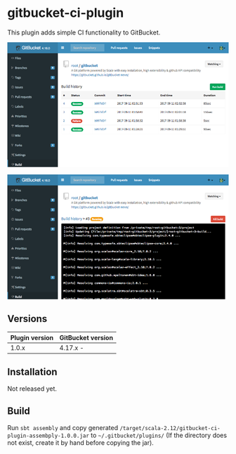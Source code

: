 gitbucket-ci-plugin
========
This plugin adds simple CI functionality to GitBucket.

![Build results](gitbucket-ci-plugin_results.png)

![Build output](gitbucket-ci-plugin_output.png)

## Versions

Plugin version | GitBucket version
:--------------|:--------------------
1.0.x          | 4.17.x -

## Installation

Not released yet.

## Build

Run `sbt assembly` and copy generated `/target/scala-2.12/gitbucket-ci-plugin-assembply-1.0.0.jar` to `~/.gitbucket/plugins/` (If the directory does not exist, create it by hand before copying the jar).
